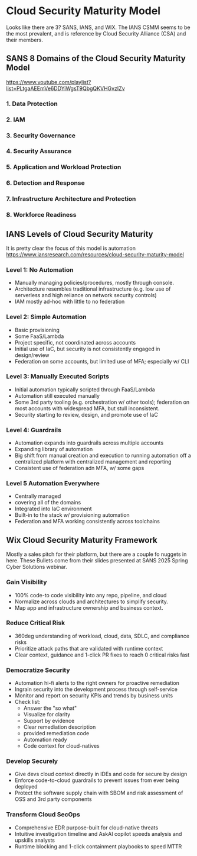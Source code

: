 # Cloud Security Maturity Model

Looks like there are 3? SANS, IANS, and WIX. The IANS CSMM seems to be the most prevalent, and is reference by Cloud Security Alliance (CSA) and their members.

## SANS 8 Domains of the Cloud Security Maturity Model
https://www.youtube.com/playlist?list=PLtgaAEEmVe6DDYiWgsT9QbgQKVHGvzIZv

### 1. Data Protection

### 2. IAM

### 3. Security Governance

### 4. Security Assurance

### 5. Application and Workload Protection

### 6. Detection and Response

### 7. Infrastructure Architecture and Protection

### 8. Workforce Readiness


## IANS Levels of Cloud Security Maturity

It is pretty clear the focus of this model is automation
https://www.iansresearch.com/resources/cloud-security-maturity-model


### Level 1: No Automation

* Manually managing policies/procedures, mostly through console.
* Architecture resembles traditional infrastructure  (e.g. low use of serverless and high reliance on network security controls)
* IAM mostly ad-hoc with little to no federation

### Level 2: Simple Automation

* Basic provisioning
* Some FaaS/Lambda
* Project specific, not coordinated across accounts
* Initial use of IaC, but security is not consistently engaged in design/review
* Federation on some accounts, but limited use of MFA; especially w/ CLI

### Level 3: Manually Executed Scripts

* Initial automation typically scripted through FaaS/Lambda
* Automation still executed manually
* Some 3rd party tooling (e.g. orchestration w/ other tools); federation on most accounts with widespread MFA, but stull inconsistent.
* Security starting to review, design, and promote use of IaC

### Level 4: Guardrails

* Automation expands into guardrails across multiple accounts
* Expanding library of automation
* Big shift from manual creation and execution to running automation off a centralized platform with centralized management and reporting
* Consistent use of federation adn MFA, w/ some gaps

### Level 5 Automation Everywhere

* Centrally managed
* covering all of the domains
* Integrated into IaC environment
* Built-in to the stack w/ provisioning automation
* Federation and MFA working consistently across toolchains


## Wix Cloud Security Maturity Framework
Mostly a sales pitch for their platform, but there are a couple fo nuggets in here. These Bullets come from their slides presented at SANS 2025 Spring Cyber Solutions webinar.

### Gain Visibility

* 100% code-to code visibility into any repo, pipeline, and cloud
* Normalize across clouds and architectures to simplify security.
* Map app and infrastructure ownership and business context.

### Reduce Critical Risk

* 360deg understanding of workload, cloud, data, SDLC, and compliance risks
* Prioritize attack paths that are validated with runtime context
* Clear context, guidance and 1-click PR fixes to reach 0 critical risks fast

### Democratize Security

* Automation hi-fi alerts to the right owners for proactive remediation
* Ingrain security into the development process through self-service
* Monitor and report on security KPIs and trends by business units
* Check list:
    * Answer the "so what"
    * Visualize for clarity
    * Support by evidence
    * Clear remediation description
    * provided remediation code
    * Automation ready
    * Code context for cloud-natives

### Develop Securely

* Give devs cloud context directly in IDEs and code for secure by design
* Enforce code-to-cloud guardrails to prevent issues from ever being deployed
* Protect the software supply chain with SBOM and risk assessment of OSS and 3rd party components

### Transform Cloud SecOps

* Comprehensive EDR purpose-built for cloud-native threats
* Intuitive investigation timeline and AskAI copilot speeds analysis and upskills analysts
* Runtime blocking and 1-click containment playbooks to speed MTTR


